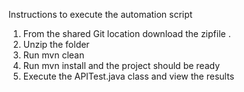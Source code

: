 Instructions to execute the automation script
1.	From the shared Git location download the zipfile .
2.	Unzip the folder
3.	Run mvn clean
4.	Run mvn install and the project should be ready
5.	Execute the APITest.java class and view the results